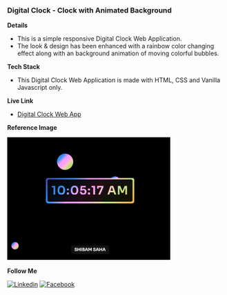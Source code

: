 ### Digital Clock - Clock with Animated Background

**Details**

- This is a simple responsive Digital Clock Web Application.
- The look & design has been enhanced with a rainbow color changing effect along with an background animation of moving colorful bubbles.

**Tech Stack**

- This Digital Clock Web Application is made with HTML, CSS and Vanilla Javascript only.

**Live Link**

- [Digital Clock Web App](https://s4shibam-digitalclock.netlify.app/)

**Reference Image**

<img src="./media/Clock.png" alt="Clock" style="width: 75%; height: auto"/>

<br/>

**Follow Me**

[![Linkedin](https://img.shields.io/badge/LinkedIn-0077B5?style=for-the-badge&logo=linkedin&logoColor=white)](https://www.linkedin.com/in/s4shibam)
[![Facebook](https://img.shields.io/badge/Facebook-1877F2?style=for-the-badge&logo=facebook&logoColor=white)](https://facebook.com/s4shibam)
